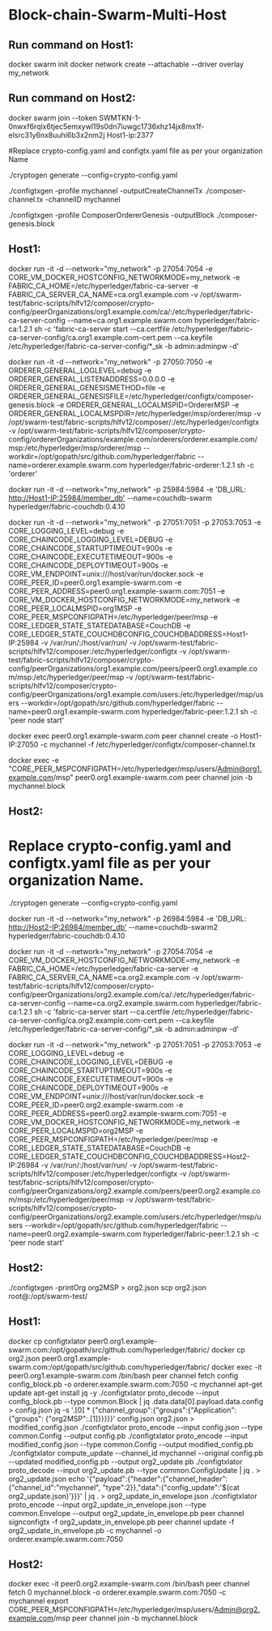 # Block-chain-Swarm-Multi-Host
Run command on  Host1:
------------------------
docker swarm init
docker network create --attachable --driver overlay my_network

Run command on  Host2:
------------------------
docker swarm join --token SWMTKN-1-0nwxf6rqlx6tjec5emxywl19s0dn7iuwgc1736xhz14jx8mx1f-elsrc31y6nx8uuhi6b3x2nm2j Host1-ip:2377


#Replace crypto-config.yaml and configtx.yaml file as per your organization Name

./cryptogen generate --config=crypto-config.yaml

./configtxgen -profile mychannel -outputCreateChannelTx ./composer-channel.tx -channelID mychannel

./configtxgen -profile ComposerOrdererGenesis -outputBlock ./composer-genesis.block


Host1:
------

docker run -it -d --network="my_network" -p 27054:7054 -e CORE_VM_DOCKER_HOSTCONFIG_NETWORKMODE=my_network -e FABRIC_CA_HOME=/etc/hyperledger/fabric-ca-server -e FABRIC_CA_SERVER_CA_NAME=ca.org1.example.com -v /opt/swarm-test/fabric-scripts/hlfv12/composer/crypto-config/peerOrganizations/org1.example.com/ca/:/etc/hyperledger/fabric-ca-server-config --name=ca.org1.example.swarm.com hyperledger/fabric-ca:1.2.1 sh -c 'fabric-ca-server start --ca.certfile /etc/hyperledger/fabric-ca-server-config/ca.org1.example.com-cert.pem --ca.keyfile /etc/hyperledger/fabric-ca-server-config/*_sk -b admin:adminpw -d'


docker run -it -d --network="my_network" -p 27050:7050 -e ORDERER_GENERAL_LOGLEVEL=debug -e ORDERER_GENERAL_LISTENADDRESS=0.0.0.0 -e ORDERER_GENERAL_GENESISMETHOD=file -e ORDERER_GENERAL_GENESISFILE=/etc/hyperledger/configtx/composer-genesis.block -e ORDERER_GENERAL_LOCALMSPID=OrdererMSP -e ORDERER_GENERAL_LOCALMSPDIR=/etc/hyperledger/msp/orderer/msp -v /opt/swarm-test/fabric-scripts/hlfv12/composer/:/etc/hyperledger/configtx -v /opt/swarm-test/fabric-scripts/hlfv12/composer/crypto-config/ordererOrganizations/example.com/orderers/orderer.example.com/msp:/etc/hyperledger/msp/orderer/msp --workdir=/opt/gopath/src/github.com/hyperledger/fabric --name=orderer.example.swarm.com hyperledger/fabric-orderer:1.2.1 sh -c 'orderer'


docker run -it -d --network="my_network" -p 25984:5984 -e 'DB_URL: <http://Host1-IP:25984/member_db'> --name=couchdb-swarm hyperledger/fabric-couchdb:0.4.10



docker run -it -d --network="my_network" -p 27051:7051 -p 27053:7053 -e CORE_LOGGING_LEVEL=debug -e CORE_CHAINCODE_LOGGING_LEVEL=DEBUG -e CORE_CHAINCODE_STARTUPTIMEOUT=900s -e CORE_CHAINCODE_EXECUTETIMEOUT=900s -e CORE_CHAINCODE_DEPLOYTIMEOUT=900s -e CORE_VM_ENDPOINT=unix:///host/var/run/docker.sock -e CORE_PEER_ID=peer0.org1.example-swarm.com -e CORE_PEER_ADDRESS=peer0.org1.example-swarm.com:7051 -e CORE_VM_DOCKER_HOSTCONFIG_NETWORKMODE=my_network -e CORE_PEER_LOCALMSPID=org1MSP -e CORE_PEER_MSPCONFIGPATH=/etc/hyperledger/peer/msp -e CORE_LEDGER_STATE_STATEDATABASE=CouchDB -e CORE_LEDGER_STATE_COUCHDBCONFIG_COUCHDBADDRESS=Host1-IP:25984 -v /var/run/:/host/var/run/ -v /opt/swarm-test/fabric-scripts/hlfv12/composer:/etc/hyperledger/configtx -v /opt/swarm-test/fabric-scripts/hlfv12/composer/crypto-config/peerOrganizations/org1.example.com/peers/peer0.org1.example.com/msp:/etc/hyperledger/peer/msp -v /opt/swarm-test/fabric-scripts/hlfv12/composer/crypto-config/peerOrganizations/org1.example.com/users:/etc/hyperledger/msp/users --workdir=/opt/gopath/src/github.com/hyperledger/fabric --name=peer0.org1.example-swarm.com hyperledger/fabric-peer:1.2.1 sh -c 'peer node start'


docker exec peer0.org1.example-swarm.com peer channel create -o Host1-IP:27050 -c mychannel -f /etc/hyperledger/configtx/composer-channel.tx


docker exec -e "CORE_PEER_MSPCONFIGPATH=/etc/hyperledger/msp/users/Admin@org1.example.com/msp" peer0.org1.example-swarm.com peer channel join -b mychannel.block



Host2:
---------
# Replace crypto-config.yaml and configtx.yaml file as per your organization Name.

./cryptogen generate --config=crypto-config.yaml

docker run -it -d --network="my_network" -p 26984:5984 -e 'DB_URL: <http://Host2-IP:26984/member_db'> --name=couchdb-swarm2 hyperledger/fabric-couchdb:0.4.10


docker run -it -d --network="my_network" -p 27054:7054 -e CORE_VM_DOCKER_HOSTCONFIG_NETWORKMODE=my_network -e FABRIC_CA_HOME=/etc/hyperledger/fabric-ca-server -e FABRIC_CA_SERVER_CA_NAME=ca.org2.example.com -v /opt/swarm-test/fabric-scripts/hlfv12/composer/crypto-config/peerOrganizations/org2.example.com/ca/:/etc/hyperledger/fabric-ca-server-config --name=ca.org2.example.swarm.com hyperledger/fabric-ca:1.2.1 sh -c 'fabric-ca-server start --ca.certfile /etc/hyperledger/fabric-ca-server-config/ca.org2.example.com-cert.pem --ca.keyfile /etc/hyperledger/fabric-ca-server-config/*_sk -b admin:adminpw -d'

docker run -it -d --network="my_network" -p 27051:7051 -p 27053:7053 -e CORE_LOGGING_LEVEL=debug -e CORE_CHAINCODE_LOGGING_LEVEL=DEBUG -e CORE_CHAINCODE_STARTUPTIMEOUT=900s -e CORE_CHAINCODE_EXECUTETIMEOUT=900s -e CORE_CHAINCODE_DEPLOYTIMEOUT=900s -e CORE_VM_ENDPOINT=unix:///host/var/run/docker.sock -e CORE_PEER_ID=peer0.org2.example-swarm.com -e CORE_PEER_ADDRESS=peer0.org2.example-swarm.com:7051 -e CORE_VM_DOCKER_HOSTCONFIG_NETWORKMODE=my_network -e CORE_PEER_LOCALMSPID=org2MSP -e CORE_PEER_MSPCONFIGPATH=/etc/hyperledger/peer/msp -e CORE_LEDGER_STATE_STATEDATABASE=CouchDB -e CORE_LEDGER_STATE_COUCHDBCONFIG_COUCHDBADDRESS=Host2-IP:26984 -v /var/run/:/host/var/run/ -v /opt/swarm-test/fabric-scripts/hlfv12/composer:/etc/hyperledger/configtx -v /opt/swarm-test/fabric-scripts/hlfv12/composer/crypto-config/peerOrganizations/org2.example.com/peers/peer0.org2.example.com/msp:/etc/hyperledger/peer/msp -v /opt/swarm-test/fabric-scripts/hlfv12/composer/crypto-config/peerOrganizations/org2.example.com/users:/etc/hyperledger/msp/users --workdir=/opt/gopath/src/github.com/hyperledger/fabric --name=peer0.org2.example-swarm.com hyperledger/fabric-peer:1.2.1 sh -c 'peer node start'

Host2:
-------------
./configtxgen -printOrg org2MSP > org2.json
scp org2.json root@<Replace-Host1-IP>:/opt/swarm-test/


Host1:
-------------
docker cp configtxlator peer0.org1.example-swarm.com:/opt/gopath/src/github.com/hyperledger/fabric/
docker cp  org2.json peer0.org1.example-swarm.com:/opt/gopath/src/github.com/hyperledger/fabric/
docker exec -it peer0.org1.example-swarm.com /bin/bash
peer channel fetch config config_block.pb -o orderer.example.swarm.com:7050 -c mychannel
apt-get update
apt-get install jq -y
./configtxlator proto_decode --input config_block.pb --type common.Block | jq .data.data[0].payload.data.config > config.json
jq -s '.[0] * {"channel_group":{"groups":{"Application":{"groups": {"org2MSP":.[1]}}}}}' config.json org2.json > modified_config.json
./configtxlator proto_encode --input config.json --type common.Config --output config.pb
./configtxlator proto_encode --input modified_config.json --type common.Config --output modified_config.pb
./configtxlator compute_update --channel_id mychannel --original config.pb --updated modified_config.pb --output org2_update.pb
./configtxlator proto_decode --input org2_update.pb --type common.ConfigUpdate | jq . > org2_update.json
echo '{"payload":{"header":{"channel_header":{"channel_id":"mychannel", "type":2}},"data":{"config_update":'$(cat org2_update.json)'}}}' | jq . > org2_update_in_envelope.json
./configtxlator proto_encode --input org2_update_in_envelope.json --type common.Envelope --output org2_update_in_envelope.pb
peer channel signconfigtx -f org2_update_in_envelope.pb
peer channel update -f org2_update_in_envelope.pb -c mychannel -o orderer.example.swarm.com:7050


Host2:
------------
docker exec -it peer0.org2.example-swarm.com /bin/bash
peer channel fetch 0 mychannel.block -o orderer.example.swarm.com:7050 -c mychannel
export CORE_PEER_MSPCONFIGPATH=/etc/hyperledger/msp/users/Admin@org2.example.com/msp
peer channel join -b mychannel.block
